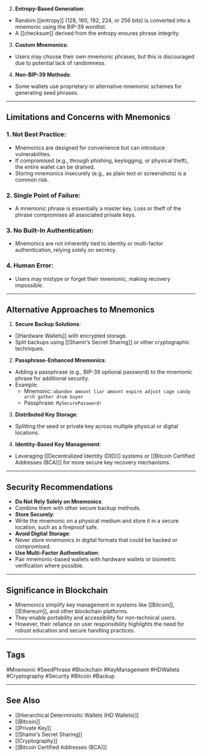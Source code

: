 
2. **Entropy-Based Generation**:
- Random [[entropy]] (128, 160, 192, 224, or 256 bits) is converted into a mnemonic using the BIP-39 wordlist.
- A [[checksum]] derived from the entropy ensures phrase integrity.

3. **Custom Mnemonics**:
- Users may choose their own mnemonic phrases, but this is discouraged due to potential lack of randomness.

4. **Non-BIP-39 Methods**:
- Some wallets use proprietary or alternative mnemonic schemes for generating seed phrases.

---

## Limitations and Concerns with Mnemonics

### 1. **Not Best Practice**:
- Mnemonics are designed for convenience but can introduce vulnerabilities.
- If compromised (e.g., through phishing, keylogging, or physical theft), the entire wallet can be drained.
- Storing mnemonics insecurely (e.g., as plain text or screenshots) is a common risk.

### 2. **Single Point of Failure**:
- A mnemonic phrase is essentially a master key. Loss or theft of the phrase compromises all associated private keys.

### 3. **No Built-In Authentication**:
- Mnemonics are not inherently tied to identity or multi-factor authentication, relying solely on secrecy.

### 4. **Human Error**:
- Users may mistype or forget their mnemonic, making recovery impossible.

---

## Alternative Approaches to Mnemonics

1. **Secure Backup Solutions**:
- [[Hardware Wallets]] with encrypted storage.
- Split backups using [[Shamir’s Secret Sharing]] or other cryptographic techniques.

2. **Passphrase-Enhanced Mnemonics**:
- Adding a passphrase (e.g., BIP-39 optional password) to the mnemonic phrase for additional security.
- Example:
  - Mnemonic: `abandon amount liar amount expire adjust cage candy arch gather drum buyer`
  - Passphrase: `MySecurePassword!`

3. **Distributed Key Storage**:
- Splitting the seed or private key across multiple physical or digital locations.

4. **Identity-Based Key Management**:
- Leveraging [[Decentralized Identity (DID)]] systems or [[Bitcoin Certified Addresses (BCA)]] for more secure key recovery mechanisms.

---

## Security Recommendations

- **Do Not Rely Solely on Mnemonics**: 
- Combine them with other secure backup methods.
- **Store Securely**:
- Write the mnemonic on a physical medium and store it in a secure location, such as a fireproof safe.
- **Avoid Digital Storage**:
- Never store mnemonics in digital formats that could be hacked or compromised.
- **Use Multi-Factor Authentication**:
- Pair mnemonic-based wallets with hardware wallets or biometric verification where possible.

---

## Significance in Blockchain

- Mnemonics simplify key management in systems like [[Bitcoin]], [[Ethereum]], and other blockchain platforms.
- They enable portability and accessibility for non-technical users.
- However, their reliance on user responsibility highlights the need for robust education and secure handling practices.

---

## Tags

#Mnemonic #SeedPhrase #Blockchain #KeyManagement #HDWallets #Cryptography #Security #Bitcoin #Backup

---

## See Also

- [[Hierarchical Deterministic Wallets (HD Wallets)]]
- [[Bitcoin]]
- [[Private Key]]
- [[Shamir’s Secret Sharing]]
- [[Cryptography]]
- [[Bitcoin Certified Addresses (BCA)]]
